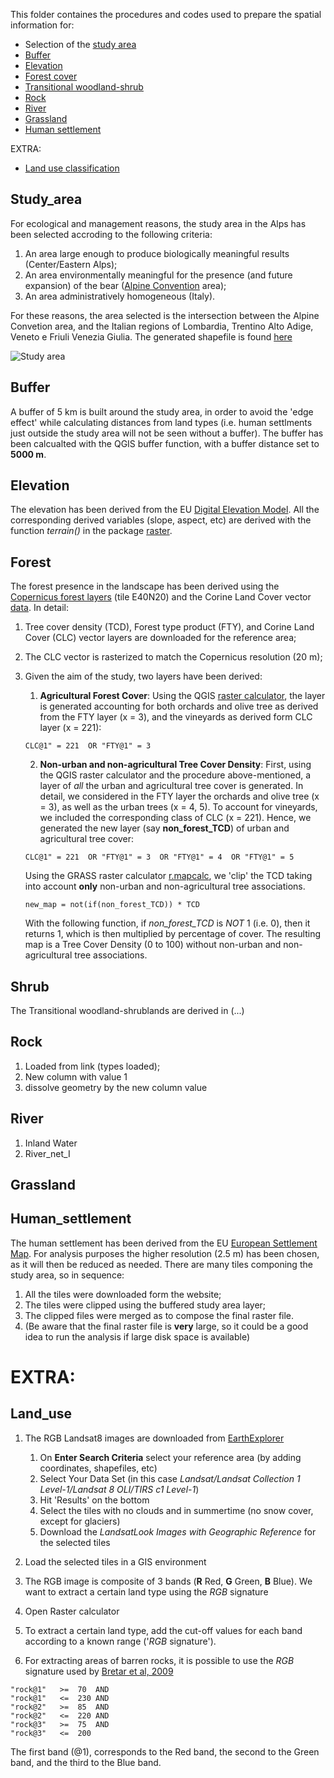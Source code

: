 This folder containes the procedures and codes used to prepare the spatial information for:

* Selection of the [study area](#Study_area)
* [Buffer](#Buffer)
* [Elevation](#Elevation)
* [Forest cover](#Forest)
* [Transitional woodland-shrub](#Shrub)
* [Rock](#Rock)
* [River](#River)
* [Grassland](#Grassland)
* [Human settlement](#Human_settlement)

EXTRA:
* [Land use classification](#Land_use)


## Study_area
For ecological and management reasons, the study area in the Alps has been selected accroding to the following criteria:  
1. An area large enough to produce biologically meaningful results (Center/Eastern Alps);
2. An area environmentally meaningful for the presence (and future expansion) of the bear ([Alpine Convention](http://www.alpconv.org/it/convention/default.html) area);
3. An area administratively homogeneous (Italy).

For these reasons, the area selected is the intersection between the Alpine Convetion area, and the Italian regions of Lombardia, Trentino Alto Adige, Veneto e Friuli Venezia Giulia. The generated shapefile is found [here](https://github.com/andreacorra/AlpBearConnect/tree/master/variables/alpconv)


![Study area](https://github.com/andreacorra/AlpBearConnect/blob/master/variables/study_area_alp.png)


## Buffer

A buffer of 5 km is built around the study area, in order to avoid the 'edge effect' while calculating distances from land types (i.e. human settlments just outside the study area will not be seen without a buffer). The buffer has been calcualted with the QGIS buffer function, with a buffer distance set to **5000 m**.


## Elevation
The elevation has been derived from the EU [Digital Elevation Model](https://land.copernicus.eu/imagery-in-situ/eu-dem/eu-dem-v1.1). All the corresponding derived variables (slope, aspect, etc) are derived with the function *terrain()* in the package [raster](https://cran.r-project.org/web/packages/raster/index.html).


## Forest

The forest presence in the landscape has been derived using the [Copernicus forest layers](https://land.copernicus.eu/pan-european/high-resolution-layers/forests) (tile E40N20) and the Corine Land Cover vector [data](https://land.copernicus.eu/pan-european/corine-land-cover/clc-2012). In detail:  
1. Tree cover density (TCD), Forest type product (FTY), and Corine Land Cover (CLC) vector layers are downloaded for the reference area;
2. The CLC vector is rasterized to match the Copernicus resolution (20 m);
3. Given the aim of the study, two layers have been derived:  
   1. **Agricultural Forest Cover**: Using the QGIS [raster calculator](https://docs.qgis.org/2.8/en/docs/user_manual/working_with_raster/raster_calculator.html), the layer is generated accounting for both orchards and olive tree as derived from the FTY layer (x = 3), and the vineyards as derived form CLC layer (x = 221):   
   ```
   CLC@1" = 221  OR "FTY@1" = 3   
   ```
     
   2. **Non-urban and non-agricultural Tree Cover Density**: First, using the QGIS raster calculator and the procedure above-mentioned, a layer of *all* the urban and agricultural tree cover is generated. In detail, we considered in the FTY layer the orchards and olive tree (x = 3), as well as the urban trees (x = 4, 5). To account for vineyards, we included the corresponding class of CLC (x = 221). Hence, we generated the new layer (say **non_forest_TCD**) of urban and agricultural tree cover:  
   ```
   CLC@1" = 221  OR "FTY@1" = 3  OR "FTY@1" = 4  OR "FTY@1" = 5 
   ```
      Using the GRASS raster calculator [r.mapcalc](http://www.ing.unitn.it/~grass/docs/tutorial_62_en/htdocs/comandi/r.mapcalc.htm), we 'clip' the TCD taking into account **only** non-urban and non-agricultural tree associations.  
      ```
      new_map = not(if(non_forest_TCD)) * TCD
      ```
   With the following function, if *non_forest_TCD* is *NOT* 1 (i.e. 0), then it returns 1, which is then multiplied by   percentage of cover. The resulting map is a Tree Cover Density (0 to 100) without non-urban and non-agricultural tree associations.


## Shrub
The Transitional woodland-shrublands are derived in (...)


## Rock
1. Loaded from <website> link (types loaded);
2. New column with value 1
3. dissolve geometry by the new column value


## River  
1. Inland Water
2. River_net_I


## Grassland


## Human_settlement
The human settlement has been derived from the EU [European Settlement Map](https://land.copernicus.eu/pan-european/GHSL/european-settlement-map/esm-2012-release-2017-urban-green). For analysis purposes the higher resolution (2.5 m) has been chosen, as it will then be reduced as needed. There are many tiles componing the study area, so in sequence:  
1. All the tiles were downloaded form the website;
2. The tiles were clipped using the buffered study area layer;
3. The clipped files were merged as to compose the final raster file.
4. (Be aware that the final raster file is **very** large, so it could be a good idea to run the analysis if large disk space is available)


# EXTRA:
## Land_use

1. The RGB Landsat8 images are downloaded from [EarthExplorer](https://earthexplorer.usgs.gov/)
   1. On **Enter Search Criteria** select your reference area (by adding coordinates, shapefiles, etc)
   2. Select Your Data Set (in this case *Landsat/Landsat Collection 1 Level-1/Landsat 8 OLI/TIRS c1 Level-1*)
   3. Hit 'Results' on the bottom
   4. Select the tiles with no clouds and in summertime (no snow cover, except for glaciers)
   5. Download the *LandsatLook Images with Geographic Reference* for the selected tiles  
   
2. Load the selected tiles in a GIS environment
3. The RGB image is composite of 3 bands (**R** Red, **G** Green, **B** Blue). We want to extract a certain land type using the *RGB* signature
4. Open Raster calculator
5. To extract a certain land type, add the cut-off values for each band according to a known range ('*RGB* signature').
6. For extracting areas of barren rocks, it is possible to use the *RGB* signature used by [Bretar et al, 2009](https://www.hydrol-earth-syst-sci.net/13/1531/2009/)

```
"rock@1"   >=  70  AND 
"rock@1"   <=  230 AND
"rock@2"   >=  85  AND
"rock@2"   <=  220 AND
"rock@3"   >=  75  AND
"rock@3"   <=  200
```
The first band (@1), corresponds to the Red band, the second to the Green band, and the third to the Blue band.
